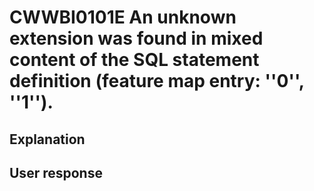 # CWWBI0101E An unknown extension was found in mixed content of the SQL statement definition (feature map entry: ''0'', ''1'').

## Explanation

## User response